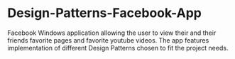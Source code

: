 # Design-Patterns-Facebook-App
Facebook Windows application allowing the user to view their and their friends favorite pages and favorite youtube videos.
The app features implementation of different Design Patterns chosen to fit the project needs.
